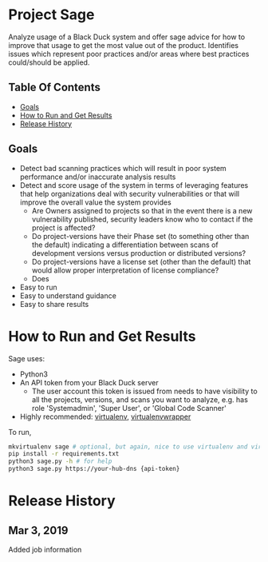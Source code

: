 # Project Sage

Analyze usage of a Black Duck system and offer sage advice for how to improve that usage to get the most value out of the product. Identifies issues which represent poor practices and/or areas where best practices could/should be applied.

## Table Of Contents

- [Goals](#goals)
- [How to Run and Get Results](#run)
- [Release History](#release-history)

## Goals <a name="goals"/>

* Detect bad scanning practices which will result in poor system performance and/or inaccurate analysis results
* Detect and score usage of the system in terms of leveraging features that help organizations deal with security vulnerabilities or that will improve the overall value the system provides
  * Are Owners assigned to projects so that in the event there is a new vulnerability published, security leaders know who to contact if the project is affected?
  * Do project-versions have their Phase set (to something other than the default) indicating a differentiation between scans of development versions versus production or distributed versions?
  * Do project-versions have a license set (other than the default) that would allow proper interpretation of license compliance?
  * Does
* Easy to run
* Easy to understand guidance
* Easy to share results

# How to Run and Get Results <a name="run" />

Sage uses:

- Python3
- An API token from your Black Duck server
  - The user account this token is issued from needs to have visibility to all the projects, versions, and scans you want to analyze, e.g. has role 'Systemadmin', 'Super User', or 'Global Code Scanner'
- Highly recommended: [virtualenv](https://virtualenv.pypa.io/en/latest/), [virtualenvwrapper](https://virtualenvwrapper.readthedocs.io/en/latest/)

To run,

```bash
mkvirtualenv sage # optional, but again, nice to use virtualenv and virtualenvwrapper
pip install -r requirements.txt
python3 sage.py -h # for help
python3 sage.py https://your-hub-dns {api-token}
```

# Release History <a name=release-history />

## Mar 3, 2019

Added job information





